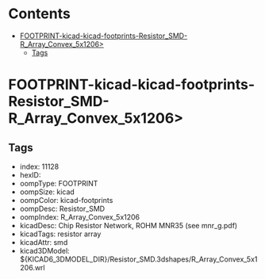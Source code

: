 



Contents
========

* [FOOTPRINT-kicad-kicad-footprints-Resistor_SMD-R_Array_Convex_5x1206>](#footprint-kicad-kicad-footprints-resistor_smd-r_array_convex_5x1206)
	* [Tags](#tags)

# FOOTPRINT-kicad-kicad-footprints-Resistor_SMD-R_Array_Convex_5x1206>

## Tags

- index: 11128
- hexID: 
- oompType: FOOTPRINT
- oompSize: kicad
- oompColor: kicad-footprints
- oompDesc: Resistor_SMD
- oompIndex: R_Array_Convex_5x1206
- kicadDesc: Chip Resistor Network, ROHM MNR35 (see mnr_g.pdf)
- kicadTags: resistor array
- kicadAttr: smd
- kicad3DModel: ${KICAD6_3DMODEL_DIR}/Resistor_SMD.3dshapes/R_Array_Convex_5x1206.wrl
